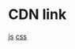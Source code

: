 # CDN link

[js](https://cdn.jsdelivr.net/gh/mindful-mission/calculator-custom-element/1/calculator.js)
[css](https://cdn.jsdelivr.net/gh/mindful-mission/calculator-custom-element/1/calculator.css)
